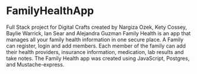 # FamilyHealthApp
Full Stack project for Digital Crafts created by Nargiza Ozek, Kety Cossey, Baylie Warrick, Ian Sear and Alejandra Guzman
Family Health is an app that manages all your family health information in one secure place.  A Family can register, login and add members. Each member of the family can add their health providers, insurance information, medication, lab results and take notes. The Family Health app was created using JavaScript, Postgres, and Mustache-express.
